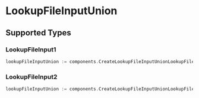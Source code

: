 # LookupFileInputUnion


## Supported Types

### LookupFileInput1

```go
lookupFileInputUnion := components.CreateLookupFileInputUnionLookupFileInput1(components.LookupFileInput1{/* values here */})
```

### LookupFileInput2

```go
lookupFileInputUnion := components.CreateLookupFileInputUnionLookupFileInput2(components.LookupFileInput2{/* values here */})
```

